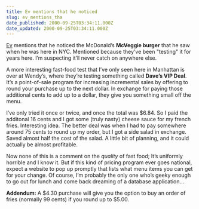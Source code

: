 ```yaml
---
title: Ev mentions that he noticed
slug: ev_mentions_tha
date_published: 2000-09-25T03:34:11.000Z
date_updated: 2000-09-25T03:34:11.000Z
---
```


[Ev](http://www.evhead.com/) mentions that he noticed the McDonald’s **McVeggie burger** that he saw when he was here in NYC. Mentioned because they’ve been "testing" it for years here. I’m suspecting it’ll never catch on anywhere else.

A more interesting fast-food test that I’ve only seen here in Manhattan is over at Wendy’s, where they’re testing something called **Dave’s VIP Deal**. It’s a point-of-sale program for increasing incremental sales by offering to round your purchase up to the next dollar. In exchange for paying those additional cents to add up to a dollar, they give you something small off the menu.

I’ve only tried it once or twice, and once the total was $6.84. So I paid the additonal 16 cents and I got some (truly nasty) cheese sauce for my french fries. Interesting idea. The better deal was when I had to pay somewhere around 75 cents to round up my order, but I got a side salad in exchange. Saved almost half the cost of the salad. A little bit of planning, and it could actually be almost profitable.

Now none of this is a comment on the *quality* of fast food; It’s uniformly horrible and I know it. But if this kind of pricing program ever goes national, expect a website to pop up promptly that lists what menu items you can get for your change. Of course, I’m probably the only one who’s geeky enough to go out for lunch and come back dreaming of a database application…

**Addendum:** A $4.30 purchase will give you the option to buy an order of fries (normally 99 cents) if you round up to $5.00.
